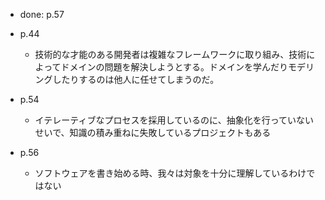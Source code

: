 * done: p.57

* p.44
   * 技術的な才能のある開発者は複雑なフレームワークに取り組み、技術によってドメインの問題を解決しようとする。ドメインを学んだりモデリングしたりするのは他人に任せてしまうのだ。
* p.54
   * イテレーティブなプロセスを採用しているのに、抽象化を行っていないせいで、知識の積み重ねに失敗しているプロジェクトもある
* p.56
   * ソフトウェアを書き始める時、我々は対象を十分に理解しているわけではない

